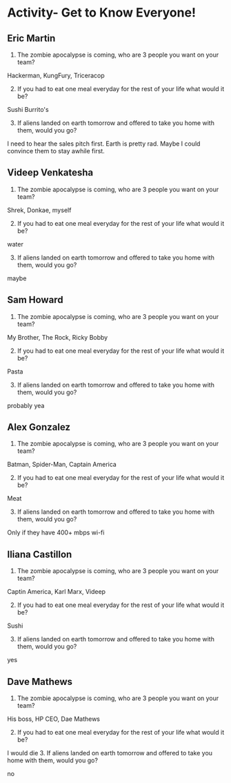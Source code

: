 # Activity- Get to Know Everyone!

## Eric Martin

1. The zombie apocalypse is coming, who are 3 people you want on your team?

Hackerman, KungFury, Triceracop

2. If you had to eat one meal everyday for the rest of your life what would it be?

Sushi Burrito's

3. If aliens landed on earth tomorrow and offered to take you home with them, would you go?

I need to hear the sales pitch first. Earth is pretty rad. Maybe I could convince them to stay awhile first.

## Videep Venkatesha

1. The zombie apocalypse is coming, who are 3 people you want on your team?

Shrek, Donkae, myself

2. If you had to eat one meal everyday for the rest of your life what would it be?

water

3. If aliens landed on earth tomorrow and offered to take you home with them, would you go?

maybe
## Sam Howard

1. The zombie apocalypse is coming, who are 3 people you want on your team?

My Brother, The Rock, Ricky Bobby

2. If you had to eat one meal everyday for the rest of your life what would it be?

Pasta

3. If aliens landed on earth tomorrow and offered to take you home with them, would you go?

probably yea


## Alex Gonzalez

1. The zombie apocalypse is coming, who are 3 people you want on your team?

Batman, Spider-Man, Captain America 

2. If you had to eat one meal everyday for the rest of your life what would it be?

Meat

3. If aliens landed on earth tomorrow and offered to take you home with them, would you go?

Only if they have 400+ mbps wi-fi


## Iliana Castillon 

1. The zombie apocalypse is coming, who are 3 people you want on your team?

Captin America, Karl Marx, Videep

2. If you had to eat one meal everyday for the rest of your life what would it be?

Sushi

3. If aliens landed on earth tomorrow and offered to take you home with them, would you go?

yes


## Dave Mathews

1. The zombie apocalypse is coming, who are 3 people you want on your team?

His boss, HP CEO, Dae Mathews 

2. If you had to eat one meal everyday for the rest of your life what would it be?

I would die 
3. If aliens landed on earth tomorrow and offered to take you home with them, would you go?

no 


